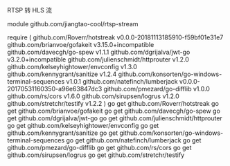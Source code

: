 RTSP 转 HLS 流

module github.com/jiangtao-cool/rtsp-stream

require (
	github.com/Roverr/hotstreak v0.0.0-20181113185910-f59bf01e31e7
	github.com/brianvoe/gofakeit v3.15.0+incompatible
	github.com/davecgh/go-spew v1.1.1
	github.com/dgrijalva/jwt-go v3.2.0+incompatible
	github.com/julienschmidt/httprouter v1.2.0
	github.com/kelseyhightower/envconfig v1.3.0
	github.com/kennygrant/sanitize v1.2.4
	github.com/konsorten/go-windows-terminal-sequences v1.0.1
	github.com/natefinch/lumberjack v0.0.0-20170531160350-a96e63847dc3
	github.com/pmezard/go-difflib v1.0.0
	github.com/rs/cors v1.6.0
	github.com/sirupsen/logrus v1.2.0
	github.com/stretchr/testify v1.2.2
)
go get github.com/Roverr/hotstreak
go get github.com/brianvoe/gofakeit
go get github.com/davecgh/go-spew
go get github.com/dgrijalva/jwt-go
go get github.com/julienschmidt/httprouter
go get github.com/kelseyhightower/envconfig
go get github.com/kennygrant/sanitize
go get github.com/konsorten/go-windows-terminal-sequences
go get github.com/natefinch/lumberjack
go get github.com/pmezard/go-difflib
go get github.com/rs/cors
go get github.com/sirupsen/logrus
go get github.com/stretchr/testify